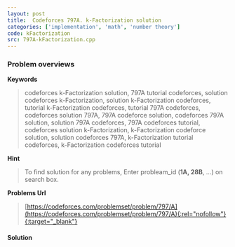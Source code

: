 ```yaml
---
layout: post
title:  Codeforces 797A. k-Factorization solution
categories: ['implementation', 'math', 'number theory']
code: kFactorization
src: 797A-kFactorization.cpp
---
```

### **Problem overviews**

**Keywords**
> codeforces k-Factorization solution, 797A tutorial codeforces, solution codeforces k-Factorization, solution k-Factorization codeforces, tutorial k-Factorization codeforces, tutorial 797A codeforces, codeforces solution 797A, 797A codeforce solution, codeforces 797A solution, solution 797A codeforces, 797A codeforces tutorial, codeforces solution k-Factorization, k-Factorization codeforce solution, solution codeforces 797A, k-Factorization tutorial codeforces, k-Factorization codeforces tutorial

**Hint**
> To find solution for any problems, Enter probleam_id (**1A, 28B**, ...) on search box. 

**Problems Url**
> [https://codeforces.com/problemset/problem/797/A](https://codeforces.com/problemset/problem/797/A){:rel="nofollow"}{:target="_blank"}

#### **Solution**



